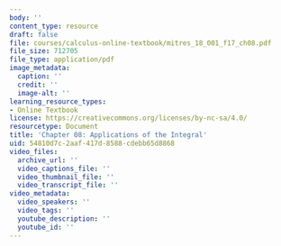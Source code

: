 ```yaml
---
body: ''
content_type: resource
draft: false
file: courses/calculus-online-textbook/mitres_18_001_f17_ch08.pdf
file_size: 712705
file_type: application/pdf
image_metadata:
  caption: ''
  credit: ''
  image-alt: ''
learning_resource_types:
- Online Textbook
license: https://creativecommons.org/licenses/by-nc-sa/4.0/
resourcetype: Document
title: 'Chapter 08: Applications of the Integral'
uid: 54810d7c-2aaf-417d-8588-cdebb65d8868
video_files:
  archive_url: ''
  video_captions_file: ''
  video_thumbnail_file: ''
  video_transcript_file: ''
video_metadata:
  video_speakers: ''
  video_tags: ''
  youtube_description: ''
  youtube_id: ''
---
```

